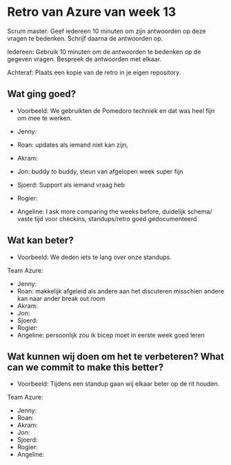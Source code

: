 # Retro van Azure van week 13

Scrum master: Geef iedereen 10 minuten om zijn antwoorden op deze vragen te bedenken. Schrijf daarna de antwoorden op.

Iedereen: Gebruik 10 minuten om de antwoorden te bedenken op de gegeven vragen. Bespreek de antwoorden met elkaar.

Achteraf: Plaats een kopie van de retro in je eigen repository.

## Wat ging goed?

- Voorbeeld: We gebruikten de Pomedoro techniek en dat was heel fijn om mee te werken.

- Jenny:
- Roan: updates als iemand niet kan zijn,
- Akram:
- Jon: buddy to buddy, steun van afgelopen week super fijn
- Sjoerd: Support als iemand vraag heb
- Rogier:
- Angeline: I ask more comparing the weeks before, duidelijk schema/ vaste tijd voor checkins, standups/retro goed gedocumenteerd

## Wat kan beter?

- Voorbeeld: We deden iets te lang over onze standups.

Team Azure:

- Jenny:
- Roan: makkelijk afgeleid als andere aan het discuteren misschien andere kan naar ander break out room
- Akram:
- Jon:
- Sjoerd:
- Rogier:
- Angeline: persoonlijk zou ik bicep moet in eerste week goed leren

## Wat kunnen wij doen om het te verbeteren? What can we commit to make this better?

- Voorbeeld: Tijdens een standup gaan wij elkaar beter op de rit houden.

Team Azure:

- Jenny:
- Roan:
- Akram:
- Jon:
- Sjoerd:
- Rogier:
- Angeline:
